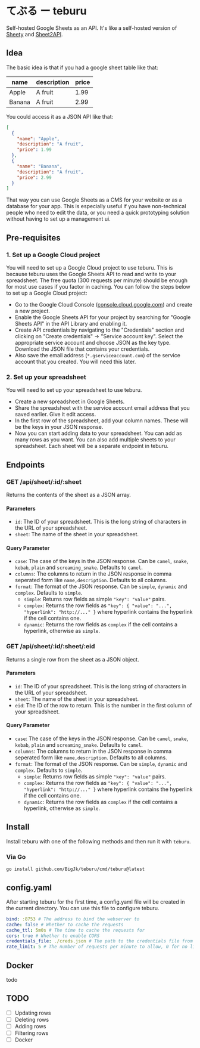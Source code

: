 # てぶる ー teburu

Self-hosted Google Sheets as an API. It's like a self-hosted version of [Sheety](https://sheety.co/) and [Sheet2API](https://sheet2api.com/).

## Idea

The basic idea is that if you had a google sheet table like that:

| name | description | price |
| ---- | ----------- | ----- |
| Apple | A fruit | 1.99 |
| Banana | A fruit | 2.99 |

You could access it as a JSON API like that:

```json
[
  {
    "name": "Apple",
    "description": "A fruit",
    "price": 1.99
  },
  {
    "name": "Banana",
    "description": "A fruit",
    "price": 2.99
  }
]
```

That way you can use Google Sheets as a CMS for your website or as a database for your app. This is especially useful if you have non-technical people who need to edit the data, or you need a quick prototyping solution without having to set up a management ui.

## Pre-requisites

### 1. Set up a Google Cloud project

You will need to set up a Google Cloud project to use teburu. This is because teburu uses the Google Sheets API to read and write to your spreadsheet. The free quota (300 requests per minute) should be enough for most use cases if you factor in caching. You can follow the steps below to set up a Google Cloud project:

- Go to the Google Cloud Console ([console.cloud.google.com](http://console.cloud.google.com])) and create a new project.
- Enable the Google Sheets API for your project by searching for "Google Sheets API" in the API Library and enabling it.
- Create API credentials by navigating to the "Credentials" section and clicking on "Create credentials" -> "Service account key". Select the appropriate service account and choose JSON as the key type. Download the JSON file that contains your credentials.
- Also save the email address (``*.gserviceaccount.com``) of the service account that you created. You will need this later.

### 2. Set up your spreadsheet

You will need to set up your spreadsheet to use teburu.

- Create a new spreadsheet in Google Sheets.
- Share the spreadsheet with the service account email address that you saved earlier. Give it edit access.
- In the first row of the spreadsheet, add your column names. These will be the keys in your JSON response.
- Now you can start adding data to your spreadsheet. You can add as many rows as you want. You can also add multiple sheets to your spreadsheet. Each sheet will be a separate endpoint in teburu.

## Endpoints

### GET /api/sheet/:id/:sheet

Returns the contents of the sheet as a JSON array.

#### Parameters

- ``id``: The ID of your spreadsheet. This is the long string of characters in the URL of your spreadsheet.
- ``sheet``: The name of the sheet in your spreadsheet.

#### Query Parameter

- ``case``: The case of the keys in the JSON response. Can be ``camel``, ``snake``, ``kebab``, ``plain`` and ``screaming_snake``. Defaults to ``camel``.
- ``columns``: The columns to return in the JSON response in comma seperated form like ``name,description``. Defaults to all columns.
- ``format``: The format of the JSON response. Can be ``simple``, ``dynamic`` and ``complex``. Defaults to ``simple``.
  - ``simple``: Returns row fields as simple ``"key": "value"`` pairs.
  - ``complex``: Returns the row fields as ``"key": { "value": "...", "hyperlink": "http://..." }`` where hyperlink contains the hyperlink if the cell contains one.
  - ``dynamic``: Returns the row fields as ``complex`` if the cell contains a hyperlink, otherwise as ``simple``.

### GET /api/sheet/:id/:sheet/:eid

Returns a single row from the sheet as a JSON object.

#### Parameters

- ``id``: The ID of your spreadsheet. This is the long string of characters in the URL of your spreadsheet.
- ``sheet``: The name of the sheet in your spreadsheet.
- ``eid``: The ID of the row to return. This is the number in the first column of your spreadsheet.

#### Query Parameter

- ``case``: The case of the keys in the JSON response. Can be ``camel``, ``snake``, ``kebab``, ``plain`` and ``screaming_snake``. Defaults to ``camel``.
- ``columns``: The columns to return in the JSON response in comma seperated form like ``name,description``. Defaults to all columns.
- ``format``: The format of the JSON response. Can be ``simple``, ``dynamic`` and ``complex``. Defaults to ``simple``.
    - ``simple``: Returns row fields as simple ``"key": "value"`` pairs.
    - ``complex``: Returns the row fields as ``"key": { "value": "...", "hyperlink": "http://..." }`` where hyperlink contains the hyperlink if the cell contains one.
    - ``dynamic``: Returns the row fields as ``complex`` if the cell contains a hyperlink, otherwise as ``simple``.

## Install

Install teburu with one of the following methods and then run it with ``teburu``.

### Via Go

```go install github.com/BigJk/teburu/cmd/teburu@latest```

## config.yaml

After starting teburu for the first time, a config.yaml file will be created in the current directory. You can use this file to configure teburu.

```yaml
bind: :8753 # The address to bind the webserver to
cache: false # Whether to cache the requests
cache_ttl: 5m0s # The time to cache the requests for
cors: true # Whether to enable CORS
credentials_file: ./creds.json # The path to the credentials file from Google Cloud
rate_limit: 5 # The number of requests per minute to allow, 0 for no limit
```

## Docker

todo

## TODO

- [ ] Updating rows
- [ ] Deleting rows
- [ ] Adding rows
- [ ] Filtering rows
- [ ] Docker